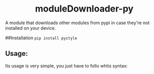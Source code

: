 <h1 align=center> moduleDownloader-py </h1>
A module that downloads other modules from pypi in case they're not installed on your device.

##Installation
```pip install pystyle```
## Usage:
Its usage is very simple, you just have to follo whtis syntax:
